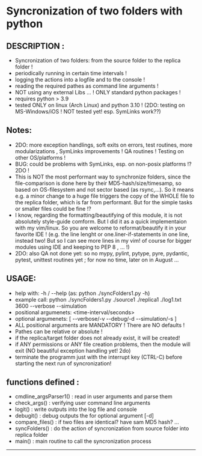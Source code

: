 
Syncronization of two folders with python
===================================================

DESCRIPTION :
-------------------------
- Syncronization of two folders: from the source folder to the replica folder !
- periodically running in certain time intervals !
- logging the actions into a logfile and to the console !
- reading the required pathes as command line arguments !
- NOT using any external Libs ... ! ONLY standard python packages !
- requires python > 3.9
- tested ONLY on linux (Arch Linux) and python 3.10 ! (2DO: testing on MS-Windows/iOS ! NOT tested yet! esp. SymLinks work??)

Notes:
--------------------------
- 2DO:  more exception handlings, soft exits on errors, test routines, more modularizations , SymLinks improvements ! QA routines ! Testing on other OS/platforms !
- BUG:  could be problems with SymLinks, esp. on non-posix platforms !? 2DO !
- This is NOT the most performant way to synchronize folders, since the file-comparison is done here by their MD5-hash/size/timesamp, so based on OS-filesystem and not sector based (as rsync,...).
  So it means e.g. a minor change to a huge file triggers the copy of the WHOLE file to the replica folder, which is far from performant. But for the simple tasks or smaller files could be fine !?
- I know, regarding the formatting/beautifying of this module, it is not absolutely style-guide comform.
  But I did it as a quick implementaion with my vim/linux. So you are welcome to reformat/beautify it in your favorite IDE !
  (e.g. the line lenght or one.liner-if-statements in one line, instead two! But so I can see more lines in my vim!
  of course for bigger modules using IDE and keeping to PEP 8 , ... !)
- 2DO: also QA not done yet: so no mypy, pylint, pytype, pyre, pydantic, pytest, unittest routines yet ; for now no time, later on in August ...

USAGE:
-------------------------
- help with:   -h / --help   (as:  python   ./syncFolders1.py  -h)
- example call:   python   ./syncFolders1.py  ./source1  ./replica1  ./log1.txt   3600  --verbose  --simulation
- positional argumenets:  <source-folder-path>  <replica-folder-path>  <logfile-path> <time-interval/seconds>
- optional   argumenets:  [ --verbose/-v   --debug/-d   --simulation/-s ] 
- ALL positional arguments are MANDATORY ! There are NO defaults !
- Pathes can be relative or absolute !
- if the replica/target folder does not already exist, it will be created!
- if ANY permissions or ANY file creation problems, then the module will exit (NO beautiful exception handling yet! 2do)
- terminate the programm just with the interrupt key (CTRL-C) before starting the next run of syncronization!

functions defined :
-------------------------
- cmdline_argsParser1() : read in user arguments and parse them
- check_args()  :  verifying user command line arguments
- logit() : write outputs into the log file and console
- debugit() : debug outputs the for optional argument [-d]
- compare_files() : if two files are identical? have sam MD5 hash? ...
- syncFolders() : do the action of syncronization from source folder into replica folder
- main() : main routine to call the syncronization process
______________________________________________________________________



